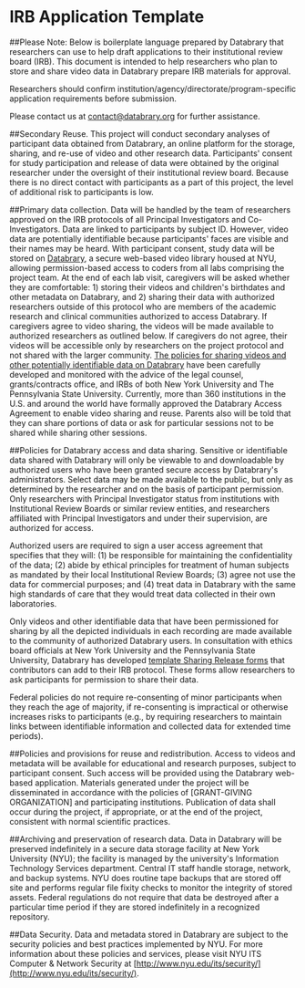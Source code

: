 # IRB Application Template

##Please Note: 
Below is boilerplate language prepared by Databrary that researchers can use to help draft applications to their institutional review board (IRB). This document is intended to help researchers who plan to store and share video data in Databrary prepare IRB materials for approval. 

Researchers should confirm institution/agency/directorate/program-specific application requirements before submission.

Please contact us at contact@databrary.org for further assistance.

##Secondary Reuse. 
This project will conduct secondary analyses of participant data obtained from Databrary, an online platform for the storage, sharing, and re-use of video and other research data. Participants' consent for study participation and release of data were obtained by the original researcher under the oversight of their institutional review board. Because there is no direct contact with participants as a part of this project, the level of additional risk to participants is low.

##Primary data collection. 
Data will be handled by the team of researchers approved on the IRB protocols of all Principal Investigators and Co-Investigators. Data are linked to participants by subject ID. However, video data are potentially identifiable because participants' faces are visible and their names may be heard. With participant consent, study data will be stored on [Databrary](https://nyu.databrary.org/), a secure web-based video library housed at NYU, allowing permission-based access to coders from all labs comprising the project team. At the end of each lab visit, caregivers will be asked whether they are comfortable: 1) storing their videos and children's birthdates and other metadata on Databrary, and 2) sharing their data with authorized researchers outside of this protocol who are members of the academic research and clinical communities authorized to access Databrary. If caregivers agree to video sharing, the videos will be made available to authorized researchers as outlined below. If caregivers do not agree, their videos will be accessible only by researchers on the project protocol and not shared with the larger community. [The policies for sharing videos and other potentially identifiable data on Databrary](https://databrary.org/resources/policies-best-practices.html) have been carefully developed and monitored with the advice of the legal counsel, grants/contracts office, and IRBs of both New York University and The Pennsylvania State University. Currently, more than 360 institutions in the U.S. and around the world have formally approved the Databrary Access Agreement to enable video sharing and reuse. Parents also will be told that they can share portions of data or ask for particular sessions not to be shared while sharing other sessions.
 
##Policies for Databrary access and data sharing. 
Sensitive or identifiable data shared with Databrary will only be viewable to and downloadable by authorized users who have been granted secure access by Databrary's administrators. Select data may be made available to the public, but only as determined by the researcher and on the basis of participant permission. Only researchers with Principal Investigator status from institutions with Institutional Review Boards or similar review entities, and researchers affiliated with Principal Investigators and under their supervision, are authorized for access. 

Authorized users are required to sign a user access agreement that specifies that they will: (1) be responsible for maintaining the confidentiality of the data; (2) abide by ethical principles for treatment of human subjects as mandated by their local Institutional Review Boards; (3) agree not use the data for commercial purposes; and (4) treat data in Databrary with the same high standards of care that they would treat data collected in their own laboratories. 

Only videos and other identifiable data that have been permissioned for sharing by all the depicted individuals in each recording are made available to the community of authorized Databrary users. In consultation with ethics board officials at New York University and the Pennsylvania State University, Databrary has developed [template Sharing Release forms](https://www.databrary.org/resources/templates/release-template.html) that contributors can add to their IRB protocol. These forms allow researchers to ask participants for permission to share their data. 

Federal policies do not require re-consenting of minor participants when they reach the age of majority, if re-consenting is impractical or otherwise increases risks to participants (e.g., by requiring researchers to maintain links between identifiable information and collected data for extended time periods).

##Policies and provisions for reuse and redistribution.
Access to videos and metadata will be available for educational and research purposes, subject to participant consent. Such access will be provided using the Databrary web-based application. Materials generated under the project will be disseminated in accordance with the policies of [GRANT-GIVING ORGANIZATION] and participating institutions. Publication of data shall occur during the project, if appropriate, or at the end of the project, consistent with normal scientific practices.

##Archiving and preservation of research data. 
Data in Databrary will be preserved indefinitely in a secure data storage facility at New York University (NYU); the facility is managed by the university's Information Technology Services department. Central IT staff handle storage, network, and backup systems. NYU does routine tape backups that are stored off site and performs regular file fixity checks to monitor the integrity of stored assets. Federal regulations do not require that data be destroyed after a particular time period if they are stored indefinitely in a recognized repository. 

##Data Security. 
Data and metadata stored in Databrary are subject to the security policies and best practices implemented by NYU. For more information about these policies and services, please visit NYU ITS Computer & Network Security at [http://www.nyu.edu/its/security/](http://www.nyu.edu/its/security/).